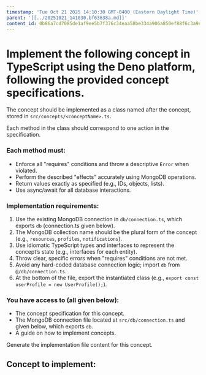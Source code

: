```yaml
---
timestamp: 'Tue Oct 21 2025 14:10:30 GMT-0400 (Eastern Daylight Time)'
parent: '[[../20251021_141030.bf63638a.md]]'
content_id: 0b86a7cd7085de1af9ee5b7f376c34eaa58be334a906a850ef88f6c3a9e81950
---
```


# Implement the following concept in TypeScript using the Deno platform, following the provided concept specifications.

The concept should be implemented as a class named after the concept, stored in `src/concepts/<conceptName>.ts`.

Each method in the class should correspond to one action in the specification.

### Each method must:

* Enforce all "requires" conditions and throw a descriptive `Error` when violated.
* Perform the described "effects" accurately using MongoDB operations.
* Return values exactly as specified (e.g., IDs, objects, lists).
* Use async/await for all database interactions.

### Implementation requirements:

1. Use the existing MongoDB connection in `db/connection.ts`, which exports `db` (connection.ts given below).
2. The MongoDB collection name should be the plural form of the concept (e.g., `resources`, `profiles`, `notifications`).
3. Use idiomatic TypeScript types and interfaces to represent the concept’s state (e.g., interfaces for each entity).
4. Throw clear, specific errors when "requires" conditions are not met.
5. Avoid any hard-coded database connection logic; import `db` from `@/db/connection.ts`.
6. At the bottom of the file, export the instantiated class (e.g., `export const userProfile = new UserProfile();`).

### You have access to (all given below):

* The concept specification for this concept.
* The MongoDB connection file located at `src/db/connection.ts` and given below, which exports `db`.
* A guide on how to implement concepts.

Generate the implementation file content for this concept.

## Concept to implement:
